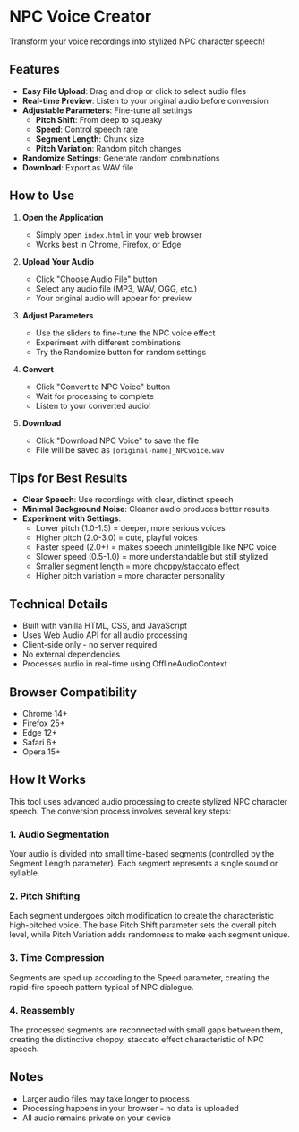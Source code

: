 # NPC Voice Creator

Transform your voice recordings into stylized NPC character speech!

## Features

- **Easy File Upload**: Drag and drop or click to select audio files
- **Real-time Preview**: Listen to your original audio before conversion
- **Adjustable Parameters**: Fine-tune all settings
  - **Pitch Shift**: From deep to squeaky
  - **Speed**: Control speech rate
  - **Segment Length**: Chunk size
  - **Pitch Variation**: Random pitch changes
- **Randomize Settings**: Generate random combinations
- **Download**: Export as WAV file

## How to Use

1. **Open the Application**
   - Simply open `index.html` in your web browser
   - Works best in Chrome, Firefox, or Edge

2. **Upload Your Audio**
   - Click "Choose Audio File" button
   - Select any audio file (MP3, WAV, OGG, etc.)
   - Your original audio will appear for preview

3. **Adjust Parameters**
   - Use the sliders to fine-tune the NPC voice effect
   - Experiment with different combinations
   - Try the Randomize button for random settings

4. **Convert**
   - Click "Convert to NPC Voice" button
   - Wait for processing to complete
   - Listen to your converted audio!

5. **Download**
   - Click "Download NPC Voice" to save the file
   - File will be saved as `[original-name]_NPCvoice.wav`

## Tips for Best Results

- **Clear Speech**: Use recordings with clear, distinct speech
- **Minimal Background Noise**: Cleaner audio produces better results
- **Experiment with Settings**: 
  - Lower pitch (1.0-1.5) = deeper, more serious voices
  - Higher pitch (2.0-3.0) = cute, playful voices
  - Faster speed (2.0+) = makes speech unintelligible like NPC voice
  - Slower speed (0.5-1.0) = more understandable but still stylized
  - Smaller segment length = more choppy/staccato effect
  - Higher pitch variation = more character personality

## Technical Details

- Built with vanilla HTML, CSS, and JavaScript
- Uses Web Audio API for all audio processing
- Client-side only - no server required
- No external dependencies
- Processes audio in real-time using OfflineAudioContext

## Browser Compatibility

- Chrome 14+
- Firefox 25+
- Edge 12+
- Safari 6+
- Opera 15+

## How It Works

This tool uses advanced audio processing to create stylized NPC character speech. The conversion process involves several key steps:

### 1. Audio Segmentation
Your audio is divided into small time-based segments (controlled by the Segment Length parameter). Each segment represents a single sound or syllable.

### 2. Pitch Shifting
Each segment undergoes pitch modification to create the characteristic high-pitched voice. The base Pitch Shift parameter sets the overall pitch level, while Pitch Variation adds randomness to make each segment unique.

### 3. Time Compression
Segments are sped up according to the Speed parameter, creating the rapid-fire speech pattern typical of NPC dialogue.

### 4. Reassembly
The processed segments are reconnected with small gaps between them, creating the distinctive choppy, staccato effect characteristic of NPC speech.

## Notes

- Larger audio files may take longer to process
- Processing happens in your browser - no data is uploaded
- All audio remains private on your device


